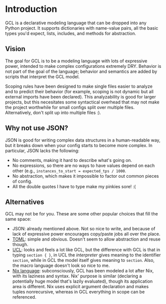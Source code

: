 Introduction
============

GCL is a declarative modeling language that can be dropped into any Python project. It supports
dictionaries with name-value pairs, all the basic types you'd expect, lists, includes, and methods
for abstraction.

Vision
------

The goal for GCL is to be a modeling language with lots of expressive power, intended to make
complex configurations extremely DRY. Behavior is not part of the goal of the language; behavior and
semantics are added by scripts that interpret the GCL model.

Scoping rules have been designed to make single files easier to analyze and to
predict their behavior (for example, scoping is not dynamic but all external
imports have been declared). This analyzability is good for larger projects,
but this necesitates some syntactical overhead that may not make the project
worthwhile for small configs split over multiple files. Alternatively, don't
split up into multiple files :).

Why not use JSON?
-----------------

JSON is good for writing complex data structures in a human-readable way, but
it breaks down when your config starts to become more complex. In particular,
JSON lacks the following:

* No comments, making it hard to describe what's going on.
* No expressions, so there are no ways to have values depend on each other
  (e.g., `instances_to_start = expected_tps / 1000`.
* No abstraction, which makes it impossible to factor out common pieces of
  config.
* All the double quotes I have to type make my pinkies sore! :(

Alternatives
-----------

GCL may not be for you. These are some other popular choices that fill the same space:

* JSON: already mentioned above. Not so nice to write, and because of lack of
  expressive power encourages copy/paste jobs all over the place.
* [TOML](https://github.com/toml-lang/toml): simple and obvious. Doesn't seem
  to allow abstraction and reuse though.
* [UCL](https://github.com/vstakhov/libucl): looks and feels a lot like GCL,
  but the difference with GCL is that in typing `section { }`, in UCL the
  _interpreter_ gives meaning to the identifier `section`, while in GCL the
  model itself gives meaning to `section`. Also, the macro language doesn't
  look so nice to me.
* [Nix language](http://nixos.org/nix/manual/): subconsciously, GCL has been
  modeled a lot after Nix, with its laziness and syntax. Nix' purpose is
  similar (declaring a potentially huge model that's lazily evaluated), though
  its application area is different. Nix uses explicit argument declaration and
  makes tuples nonrecursive, whereas in GCL everything in scope can be
  referenced.

